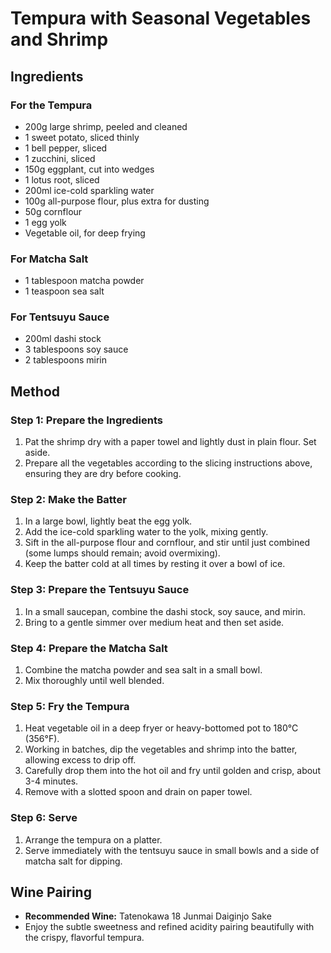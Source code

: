 # Tempura with Seasonal Vegetables and Shrimp

## Ingredients

### For the Tempura
- 200g large shrimp, peeled and cleaned
- 1 sweet potato, sliced thinly
- 1 bell pepper, sliced
- 1 zucchini, sliced
- 150g eggplant, cut into wedges
- 1 lotus root, sliced
- 200ml ice-cold sparkling water
- 100g all-purpose flour, plus extra for dusting
- 50g cornflour
- 1 egg yolk
- Vegetable oil, for deep frying

### For Matcha Salt
- 1 tablespoon matcha powder
- 1 teaspoon sea salt

### For Tentsuyu Sauce
- 200ml dashi stock
- 3 tablespoons soy sauce
- 2 tablespoons mirin

## Method

### Step 1: Prepare the Ingredients
1. Pat the shrimp dry with a paper towel and lightly dust in plain flour. Set aside.
2. Prepare all the vegetables according to the slicing instructions above, ensuring they are dry before cooking.

### Step 2: Make the Batter
1. In a large bowl, lightly beat the egg yolk.
2. Add the ice-cold sparkling water to the yolk, mixing gently.
3. Sift in the all-purpose flour and cornflour, and stir until just combined (some lumps should remain; avoid overmixing).
4. Keep the batter cold at all times by resting it over a bowl of ice.

### Step 3: Prepare the Tentsuyu Sauce
1. In a small saucepan, combine the dashi stock, soy sauce, and mirin.
2. Bring to a gentle simmer over medium heat and then set aside.

### Step 4: Prepare the Matcha Salt
1. Combine the matcha powder and sea salt in a small bowl.
2. Mix thoroughly until well blended.

### Step 5: Fry the Tempura
1. Heat vegetable oil in a deep fryer or heavy-bottomed pot to 180°C (356°F).
2. Working in batches, dip the vegetables and shrimp into the batter, allowing excess to drip off.
3. Carefully drop them into the hot oil and fry until golden and crisp, about 3-4 minutes.
4. Remove with a slotted spoon and drain on paper towel.

### Step 6: Serve
1. Arrange the tempura on a platter.
2. Serve immediately with the tentsuyu sauce in small bowls and a side of matcha salt for dipping.

## Wine Pairing
- **Recommended Wine:** Tatenokawa 18 Junmai Daiginjo Sake
- Enjoy the subtle sweetness and refined acidity pairing beautifully with the crispy, flavorful tempura.